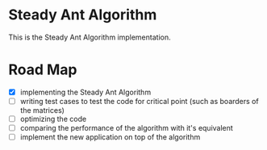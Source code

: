 # Steady Ant Algorithm                              
This is the Steady Ant Algorithm implementation.    
# Road Map
- [x] implementing the Steady Ant Algorithm
- [ ] writing test cases to test the code for critical point (such as boarders of the matrices)
- [ ] optimizing the code
- [ ] comparing the performance of the algorithm with it's equivalent
- [ ] implement the new application on top of the algorithm
